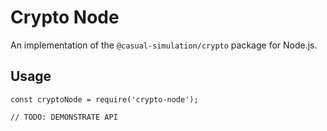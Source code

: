 # Crypto Node

An implementation of the `@casual-simulation/crypto` package for Node.js.

## Usage

```
const cryptoNode = require('crypto-node');

// TODO: DEMONSTRATE API
```
